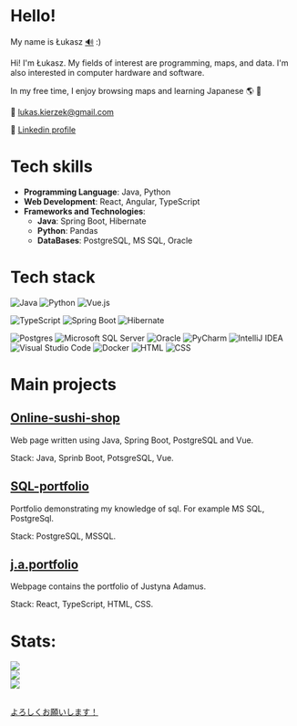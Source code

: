 # Hello!

My name is Łukasz [:loud_sound:](https://upload.wikimedia.org/wikipedia/commons/d/d9/Pl-%C5%81ukasz.ogg) :)

Hi! I'm Łukasz. My fields of interest are programming, maps, and data. I'm also interested in computer hardware and software.

In my free time, I enjoy browsing maps and learning Japanese :earth_americas: :japan:

:e-mail: lukas.kierzek@gmail.com

:link: [Linkedin profile](https://www.linkedin.com/in/%C5%82ukasz-kierzek-a4a977152/)

# Tech skills
- **Programming Language**: Java, Python
- **Web Development**: React, Angular, TypeScript
- **Frameworks and Technologies**:
    - **Java**: Spring Boot, Hibernate
    - **Python**: Pandas
    - **DataBases**: PostgreSQL, MS SQL, Oracle

 # Tech stack
![Java](https://img.shields.io/badge/Java-%23ED8B00.svg?logo=openjdk&logoColor=white)
![Python](https://img.shields.io/badge/Python-3776AB?logo=python&logoColor=fff)
![Vue.js](https://img.shields.io/badge/Vue.js-4FC08D?logo=vuedotjs&logoColor=fff)
<!-- ![React](https://img.shields.io/badge/React-%2320232a.svg?logo=react&logoColor=%2361DAFB) -->
<!-- ![Angular](https://img.shields.io/badge/Angular-%23DD0031.svg?logo=angular&logoColor=white) -->
![TypeScript](https://img.shields.io/badge/TypeScript-3178C6?logo=typescript&logoColor=fff)
![Spring Boot](https://img.shields.io/badge/Spring%20Boot-6DB33F?logo=springboot&logoColor=fff)
![Hibernate](https://img.shields.io/badge/Hibernate-59666C?logo=hibernate&logoColor=fff) 
<!-- ![Pandas](https://img.shields.io/badge/Pandas-150458?logo=pandas&logoColor=fff) -->
![Postgres](https://img.shields.io/badge/Postgres-%23316192.svg?logo=postgresql&logoColor=white)
![Microsoft SQL Server](https://custom-icon-badges.demolab.com/badge/Microsoft%20SQL%20Server-CC2927?logo=mssqlserver-white&logoColor=white)
![Oracle](https://custom-icon-badges.demolab.com/badge/Oracle-F80000?logo=oracle&logoColor=fff)
![PyCharm](https://img.shields.io/badge/PyCharm-000?logo=pycharm&logoColor=fff)
![IntelliJ IDEA](https://img.shields.io/badge/IntelliJIDEA-000000.svg?logo=intellij-idea&logoColor=white)
![Visual Studio Code](https://custom-icon-badges.demolab.com/badge/Visual%20Studio%20Code-0078d7.svg?logo=vsc&logoColor=white)
![Docker](https://img.shields.io/badge/Docker-2496ED?logo=docker&logoColor=fff)
![HTML](https://img.shields.io/badge/HTML-%23E34F26.svg?logo=html5&logoColor=white)
![CSS](https://img.shields.io/badge/CSS-1572B6?logo=css3&logoColor=fff)

# Main projects

## [Online-sushi-shop](https://github.com/lukaskierzek/online-sushi-shop)

Web page written using Java, Spring Boot, PostgreSQL and Vue.

Stack: Java, Sprinb Boot, PotsgreSQL, Vue.



## [SQL-portfolio](https://github.com/lukaskierzek/SQL-portfolio)

Portfolio demonstrating my knowledge of sql. For example MS SQL, PostgreSql.

Stack: PostgreSQL, MSSQL.


## [j.a.portfolio](https://github.com/lukaskierzek/j.a.portfolio)

Webpage contains the portfolio of Justyna Adamus.

Stack: React, TypeScript, HTML, CSS.

<!--
## [Hiragana-Katakana-Learn-Python](https://github.com/lukaskierzek/Hiragana-Katakana-Learn-Python)

A console program to help learn Hiragana gojuuon and Hiragana gojuuon written in Python.

Stack: Python, PyTest.
-->



<!--
## [cargo_app](https://github.com/lukaskierzek/cargo_app)

A project to manage aricraft cargo (postponed project)

Stack: Python, unittest, Shell, HTML, CSS, Docker, NGINX
-->

# Stats:

![](https://github-readme-stats.vercel.app/api?username=lukaskierzek&theme=highcontrast&show_icons=true&hide_border=false&count_private=true) <br>
![](https://github-readme-streak-stats.herokuapp.com/?user=lukaskierzek&theme=highcontrast&hide_border=false) <br>
![](https://github-readme-stats.vercel.app/api/top-langs/?username=lukaskierzek&theme=highcontrast&show_icons=true&hide_border=false&layout=compact) <br>

##

[よろしくお願いします！](https://jisho.org/word/%E3%82%88%E3%82%8D%E3%81%97%E3%81%8F%E3%81%8A%E9%A1%98%E3%81%84%E3%81%97%E3%81%BE%E3%81%99)
